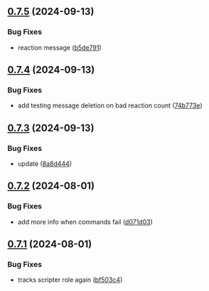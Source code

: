 ## [0.7.5](https://github.com/Torwent/wasp-discord/compare/v0.7.4...v0.7.5) (2024-09-13)


### Bug Fixes

* reaction message ([b5de791](https://github.com/Torwent/wasp-discord/commit/b5de79117c718fc38faa1986435abd65741bf911))



## [0.7.4](https://github.com/Torwent/wasp-discord/compare/v0.7.3...v0.7.4) (2024-09-13)


### Bug Fixes

* add testing message deletion on bad reaction count ([74b773e](https://github.com/Torwent/wasp-discord/commit/74b773e86d347e0b3c342683470c64c7ed596db1))



## [0.7.3](https://github.com/Torwent/wasp-discord/compare/v0.7.2...v0.7.3) (2024-09-13)


### Bug Fixes

* update ([8a8d444](https://github.com/Torwent/wasp-discord/commit/8a8d44495702897b357ea4aac4bacebf609f9cec))



## [0.7.2](https://github.com/Torwent/wasp-discord/compare/v0.7.1...v0.7.2) (2024-08-01)


### Bug Fixes

* add more info when commands fail ([d071d03](https://github.com/Torwent/wasp-discord/commit/d071d037c7fcf670f5302ea8c67421782d817ce7))



## [0.7.1](https://github.com/Torwent/wasp-discord/compare/v0.7.0...v0.7.1) (2024-08-01)


### Bug Fixes

* tracks scripter role again ([bf503c4](https://github.com/Torwent/wasp-discord/commit/bf503c4b8ecd0b9b3697af78c5d191ddeae87550))



